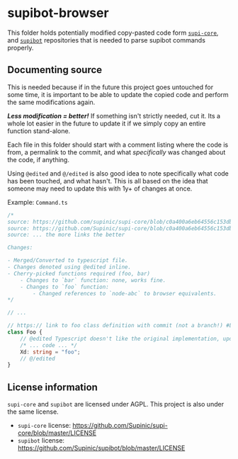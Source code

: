 # supibot-browser

This folder holds potentially modified copy-pasted code form
[`supi-core`](https://github.com/supinic/supi-core), and
[`supibot`](https://github.com/supinic/supibot) repositories
that is needed to parse supibot commands properly.

## Documenting source

This is needed because if in the future this project goes untouched for some time,
it is important to be able to update the copied code and perform the same modifications again.

***Less modification = better!*** If something isn't strictly needed, cut it.
Its a whole lot easier in the future to update it if we simply copy an entire function stand-alone.

Each file in this folder should start with a comment listing where the code is from,
a permalink to the commit, and what _specifically_ was changed about the code, if anything.

Using `@edited` and `@/edited` is also good idea to note specifically what code has been touched, and what
hasn't. This is all based on the idea that someone may need to update this with 1y+ of changes at once.

Example: `Command.ts`
```ts
/*
source: https://github.com/supinic/supi-core/blob/c0a400a6eb64556c153db955e468e35fd7f59908/classes/command.js
source: https://github.com/Supinic/supi-core/blob/c0a400a6eb64556c153db955e468e35fd7f59908/%40types/classes/command.d.ts
source: ... the more links the better

Changes:

- Merged/Converted to typescript file.
- Changes denoted using @edited inline.
- Cherry-picked functions required (foo, bar)
	- Changes to `bar` function: none, works fine.
	- Changes to `foo` function:
		- Changed references to `node-abc` to browser equivalents.
*/

// ...

// https:// link to foo class definition with commit (not a branch!) #L{LINE NUMBER}
class Foo {
	// @edited Typescript doesn't like the original implementation, updated to work using typescript.
	/* ... code ... */
	Xd: string = "foo";
	// @/edited
}
```

## License information

`supi-core` and `supibot` are licensed under AGPL.
This project is also under the same license.

* `supi-core` license: https://github.com/Supinic/supi-core/blob/master/LICENSE
* `supibot` license: https://github.com/Supinic/supibot/blob/master/LICENSE
